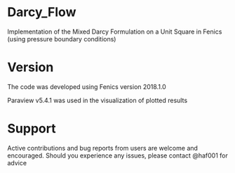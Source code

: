 # Darcy_Flow
Implementation of the Mixed Darcy Formulation on a Unit Square in Fenics (using pressure boundary conditions)

# Version
The code was developed using Fenics version 2018.1.0

Paraview v5.4.1 was used in the visualization of plotted results

# Support
Active contributions and bug reports from users are welcome and encouraged. Should you experience any issues, please contact @haf001 for advice

